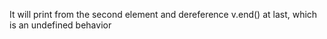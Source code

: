It will print from the second element and dereference v.end() at last, which is an undefined behavior
